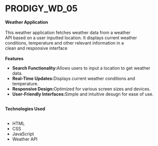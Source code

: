 # PRODIGY_WD_05
<b>Weather Application</b><br><br>
This weather application fetches weather data from a weather<br>
API based on a user inputted location. It displays current weather<br>
conditions, temperature and other relevant information in a<br>
clean and responsive interface<br><br>
<b>Features</b>
<ul>
  <li><b>Search Functionality:</b>Allows users to input a location to get weather data.</li>
  <li><b>Real-Time Updates:</b>Displays current weather conditions and temperature.</li>
  <li><b>Responsive Design:</b>Optimized for various screen sizes and devices.</li>
  <li><b>User-Friendly Interfaces:</b>Simple and intuitive desugn for ease of use.</li>
</ul><br>
<b>Technologies Used</b><br><br>
<ul>
  <li>HTML</li>
  <li>CSS</li>
  <li>JavaScript</li>
  <li>Weather API</li>
</ul>
